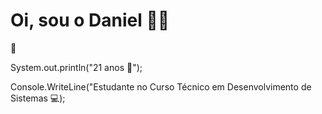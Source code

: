 <h1> Oi, sou o Daniel 🐱‍👤 </h1>👤

System.out.println("21 anos 🎊");

Console.WriteLine("Estudante no Curso Técnico em Desenvolvimento de Sistemas 💻);
<!---
DanielTorres28/DanielTorres28 is a ✨ special ✨ repository because its `README.md` (this file) appears on your GitHub profile.
You can click the Preview link to take a look at your changes.
--->
